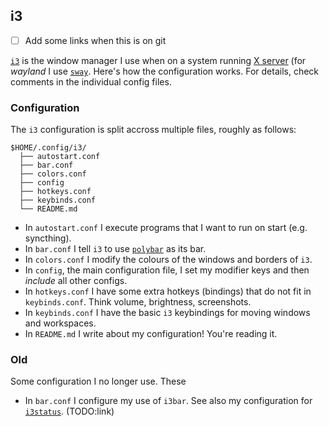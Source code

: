 ## i3

- [ ] Add some links when this is on git

[`i3`](<https://wiki.archlinux.org/title/I3>) is the window manager I use when on a system running [X server](<https://wiki.archlinux.org/title/Xorg>) (for _wayland_ I use [`sway`](#).
Here's how the configuration works. For details, check comments in the individual config files.


### Configuration

The `i3` configuration is split accross multiple files, roughly as follows:

```raw
$HOME/.config/i3/
  ├── autostart.conf
  ├── bar.conf
  ├── colors.conf
  ├── config
  ├── hotkeys.conf
  ├── keybinds.conf
  └── README.md
```

- In `autostart.conf` I execute programs that I want to run on start (e.g. syncthing).
- In `bar.conf` I tell `i3` to use [`polybar`](#) as its bar.
- In `colors.conf` I modify the colours of the windows and borders of `i3`.
- In `config`, the main configuration file, I set my modifier keys and then _include_ all other configs.
- In `hotkeys.conf` I have some extra hotkeys (bindings) that do not fit in `keybinds.conf`. Think volume, brightness, screenshots.
- In `keybinds.conf` I have the basic `i3` keybindings for moving windows and workspaces.
- In `README.md` I write about my configuration! You're reading it.

### Old

Some configuration I no longer use. These

- In `bar.conf` I configure my use of `i3bar`. See also my configuration for [`i3status`](#). (TODO:link)
